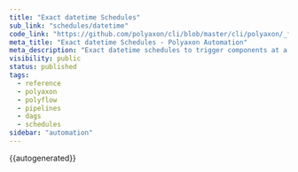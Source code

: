 ```yaml
---
title: "Exact datetime Schedules"
sub_link: "schedules/datetime"
code_link: "https://github.com/polyaxon/cli/blob/master/cli/polyaxon/_flow/schedule/datetime.py"
meta_title: "Exact datetime Schedules - Polyaxon Automation"
meta_description: "Exact datetime schedules to trigger components at a specific time."
visibility: public
status: published
tags:
  - reference
  - polyaxon
  - polyflow
  - pipelines
  - dags
  - schedules
sidebar: "automation"
---
```


{{autogenerated}}
